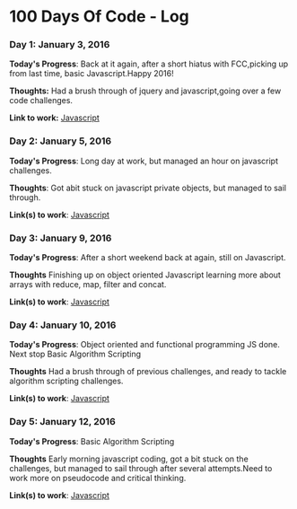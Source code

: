 # 100 Days Of Code - Log

### Day 1: January 3, 2016

**Today's Progress**: Back at it again, after a short hiatus with FCC,picking up from last time, basic Javascript.Happy 2016!

**Thoughts:** Had a brush through of jquery and javascript,going over a few code challenges.

**Link to work:** [Javascript](https://www.freecodecamp.com/rayray1)


### Day 2: January 5, 2016

**Today's Progress**: Long day at work, but managed an hour on javascript challenges.

**Thoughts**: Got abit stuck on javascript private objects, but managed to sail through.

**Link(s) to work**: [Javascript](https://www.freecodecamp.com/rayray1)


### Day 3: January 9, 2016

**Today's Progress**: After a short weekend back at again, still on Javascript.

**Thoughts** Finishing up on object oriented Javascript learning more about arrays with reduce, map, filter and concat.

**Link(s) to work**: [Javascript](https://www.freecodecamp.com/rayray1)


### Day 4: January 10, 2016

**Today's Progress**: Object oriented and functional programming JS done. Next stop Basic Algorithm Scripting

**Thoughts** Had a brush through of previous challenges, and ready to tackle algorithm scripting challenges.

**Link(s) to work**: [Javascript](https://www.freecodecamp.com/rayray1)


### Day 5: January 12, 2016

**Today's Progress**: Basic Algorithm Scripting

**Thoughts** Early morning javascript coding, got a bit stuck on the challenges, but managed to sail through after several attempts.Need to work more on pseudocode and critical thinking.

**Link(s) to work**: [Javascript](https://www.freecodecamp.com/rayray1)
